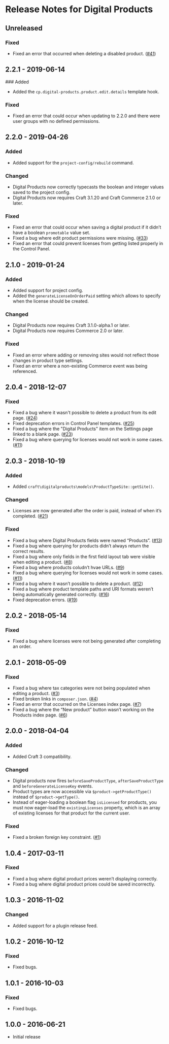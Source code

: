 # Release Notes for Digital Products

## Unreleased

### Fixed
- Fixed an error that occurred when deleting a disabled product. ([#41](https://github.com/craftcms/digital-products/issues/41))

## 2.2.1 - 2019-06-14

### Added
- Added the `cp.digital-products.product.edit.details` template hook.

### Fixed
- Fixed an error that could occur when updating to 2.2.0 and there were user groups with no defined permissions.

## 2.2.0 - 2019-04-26

### Added
- Added support for the `project-config/rebuild` command.

### Changed
- Digital Products now correctly typecasts the boolean and integer values saved to the project config.
- Digital Products now requires Craft 3.1.20 and Craft Commerce 2.1.0 or later.

### Fixed
- Fixed an error that could occur when saving a digital product if it didn’t have a boolean `promotable` value set.
- Fixed a bug where edit product permissions were missing. ([#33](https://github.com/craftcms/digital-products/pull/33))
- Fixed an error that could prevent licenses from getting listed properly in the Control Panel.

## 2.1.0 - 2019-01-24

### Added
- Added support for project config.
- Added the `generateLicenseOnOrderPaid` setting which allows to specify when the license should be created.

### Changed
- Digital Products now requires Craft 3.1.0-alpha.1 or later.
- Digital Products now requires Commerce 2.0 or later.

### Fixed
- Fixed an error where adding or removing sites would not reflect those changes in product type settings.
- Fixed an error where a non-existing Commerce event was being referenced.

## 2.0.4 - 2018-12-07

### Fixed
- Fixed a bug where it wasn't possible to delete a product from its edit page. ([#24](https://github.com/craftcms/digital-products/issues/24))
- Fixed deprecation errors in Control Panel templates. ([#25](https://github.com/craftcms/digital-products/issues/25))
- Fixed a bug where the "Digital Products" item on the Settings page linked to a blank page. ([#23](https://github.com/craftcms/digital-products/issues/23))
- Fixed a bug where querying for licenses would not work in some cases. ([#11](https://github.com/craftcms/commerce-digital-products/issues/11))

## 2.0.3 - 2018-10-19

### Added
- Added `craft\digitalproducts\models\ProductTypeSite::getSite()`.

### Changed
- Licenses are now generated after the order is paid, instead of when it’s completed. ([#21](https://github.com/craftcms/commerce-digital-products/issues/21))

### Fixed
- Fixed a bug where Digital Products fields were named “Products”. ([#13](https://github.com/craftcms/commerce-digital-products/issues/13))
- Fixed a bug where querying for products didn’t always return the correct results.
- Fixed a bug where only fields in the first field layout tab were visible when editing a product. ([#8](https://github.com/craftcms/commerce-digital-products/issues/8))
- Fixed a bug where products coludn’t hvae URLs. ([#9](https://github.com/craftcms/commerce-digital-products/issues/9))
- Fixed a bug where querying for licenses would not work in some cases. ([#11](https://github.com/craftcms/commerce-digital-products/issues/11))
- Fixed a bug where it wasn’t possible to delete a product. ([#12](https://github.com/craftcms/commerce-digital-products/issues/12))
- Fixed a bug where product template paths and URI formats weren’t being automatically generated correctly. ([#16](https://github.com/craftcms/commerce-digital-products/issues/16))
- Fixed deprecation errors. ([#19](https://github.com/craftcms/commerce-digital-products/issues/19))

## 2.0.2 - 2018-05-14

### Fixed
- Fixed a bug where licenses were not being generated after completing an order.

## 2.0.1 - 2018-05-09

### Fixed
- Fixed a bug where tax categories were not being populated when editing a product. ([#3](https://github.com/craftcms/commerce-digital-products/issues/3))
- Fixed broken links in `composer.json`. ([#4](https://github.com/craftcms/commerce-digital-products/issues/4))
- Fixed an error that occurred on the Licenses index page. ([#7](https://github.com/craftcms/commerce-digital-products/issues/7))
- Fixed a bug where the “New product” button wasn’t working on the Products index page. ([#6](https://github.com/craftcms/commerce-digital-products/issues/6))

## 2.0.0 - 2018-04-04

### Added
- Added Craft 3 compatibility.

### Changed
- Digital products now fires `beforeSaveProductType`, `afterSaveProductType` and `beforeGenerateLicenseKey` events.
- Product types are now accessible via `$product->getProductType()` instead of `$product->getType()`.
- Instead of eager-loading a boolean flag `isLicensed` for products, you must now eager-load the `existingLicenses` property, which is an array of existing licenses for that product for the current user.

### Fixed
- Fixed a broken foreign key constraint. ([#1](https://github.com/craftcms/commerce-digital-products/issues/1))

## 1.0.4 - 2017-03-11

### Fixed
- Fixed a bug where digital product prices weren’t displaying correctly.
- Fixed a bug where digital product prices could be saved incorrectly.

## 1.0.3 - 2016-11-02

### Changed
- Added support for a plugin release feed.

## 1.0.2 - 2016-10-12

### Fixed
- Fixed bugs.

## 1.0.1 - 2016-10-03

### Fixed
- Fixed bugs.

## 1.0.0 - 2016-06-21

- Initial release
